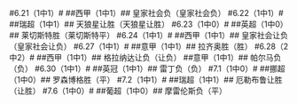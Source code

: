 ﻿#6.21（1中1）#
##西甲（1中1）##
皇家社会负（皇家社会负）
#6.22（1中1）#
##瑞超（1中1）##
天狼星让胜（天狼星让胜）
#6.23（1中0）#
##英超（1中0）##
莱切斯特胜（莱切斯特平）
#6.24（1中1）#
##西甲（1中1）##
皇家社会让负（皇家社会让负）
#6.27（1中1）#
##意甲（1中1）##
拉齐奥胜（胜）
#6.28（2中2）#
##西甲（1中1）##
格拉纳达让负（让负）
##意甲（1中1）##
帕尔马负（负）
#6.30（1中1）#
##英冠（1中1）##
雷丁负（负）
#7.1（1中0）#
##挪超（1中0）##
罗森博格胜（平）
#7.2（1中1）#
##瑞超（1中1）##
厄勒布鲁让胜（让胜）
#7.6（1中0）#
##葡超（1中0）##
摩雷伦斯负（平）
